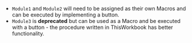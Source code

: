 - `Module1` and `Module2` will need to be assigned as their own Macros and can be executed by implementing a button.
- `Module3` is **deprecated** but can be used as a Macro and be executed with a button - the procedure written in ThisWorkbook has better functionality.
